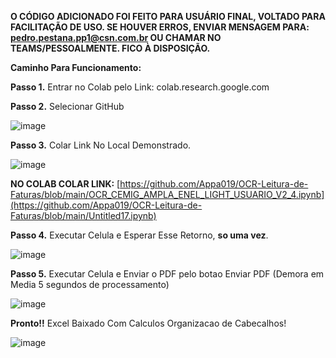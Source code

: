 **O CÓDIGO ADICIONADO FOI FEITO PARA USUÁRIO FINAL, VOLTADO PARA FACILITAÇÃO DE USO. SE HOUVER ERROS, ENVIAR MENSAGEM PARA: pedro.pestana.pp1@csn.com.br
OU CHAMAR NO TEAMS/PESSOALMENTE. FICO À DISPOSIÇÃO.**

****Caminho Para Funcionamento:****


**Passo 1.** Entrar no Colab pelo Link: 
colab.research.google.com

**Passo 2.** Selecionar GitHub

![image](https://github.com/user-attachments/assets/edf55d0f-4f58-4136-a0fd-69029b10a4d6) 

**Passo 3.** Colar Link No Local Demonstrado.

![image](https://github.com/user-attachments/assets/f54c5cc6-ec5f-4f09-ae6d-a9a045b8d045) 


**NO COLAB COLAR LINK:**
[https://github.com/Appa019/OCR-Leitura-de-Faturas/blob/main/OCR_CEMIG_AMPLA_ENEL_LIGHT_USUARIO_V2_4.ipynb](https://github.com/Appa019/OCR-Leitura-de-Faturas/blob/main/Untitled17.ipynb)

**Passo 4.** Executar Celula e Esperar Esse Retorno, **so uma vez**.

![image](https://github.com/user-attachments/assets/1470ef7a-da3d-4be1-88bc-d68e84df80a8)


**Passo 5.** Executar Celula e Enviar o PDF pelo botao Enviar PDF (Demora em Media 5 segundos de processamento)


![image](https://github.com/user-attachments/assets/7d50ae8b-9c6c-4a08-a921-beba84584365)


**Pronto!!** Excel Baixado Com Calculos Organizacao de Cabecalhos!

![image](https://github.com/user-attachments/assets/8b76cb2a-8d00-41fc-956c-3b114d43feea)
